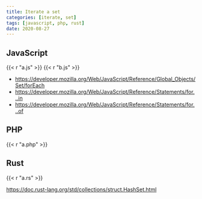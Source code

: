 ```yaml
---
title: Iterate a set
categories: [iterate, set]
tags: [javascript, php, rust]
date: 2020-08-27
---
```


## JavaScript

{{< r "a.js" >}}
{{< r "b.js" >}}

- <https://developer.mozilla.org/Web/JavaScript/Reference/Global_Objects/Set/forEach>
- <https://developer.mozilla.org/Web/JavaScript/Reference/Statements/for...in>
- <https://developer.mozilla.org/Web/JavaScript/Reference/Statements/for...of>

## PHP

{{< r "a.php" >}}

## Rust

{{< r "a.rs" >}}

<https://doc.rust-lang.org/std/collections/struct.HashSet.html>
